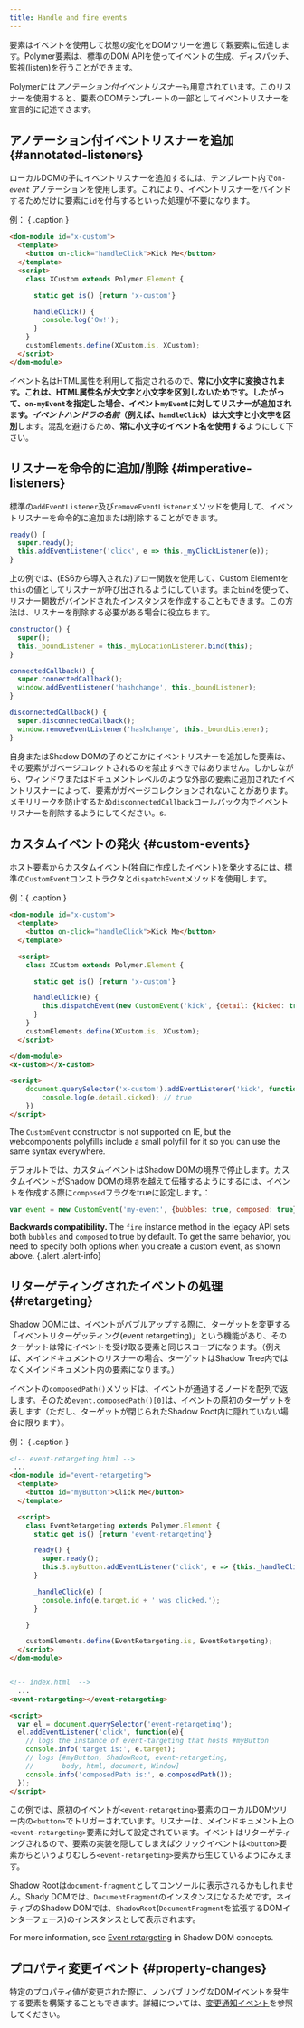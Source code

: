 ```yaml
---
title: Handle and fire events
---
```


<!-- toc -->

要素はイベントを使用して状態の変化をDOMツリーを通じて親要素に伝達します。Polymer要素は、標準のDOM  APIを使ってイベントの生成、ディスパッチ、監視(listen)を行うことができます。

Polymerには*アノテーション付イベントリスナー*も用意されています。このリスナーを使用すると、要素のDOMテンプレートの一部としてイベントリスナーを宣言的に記述できます。

## アノテーション付イベントリスナーを追加 {#annotated-listeners}

ローカルDOMの子にイベントリスナーを追加するには、テンプレート内で<code>on-<var>event</var></code> アノテーションを使用します。これにより、イベントリスナーをバインドするためだけに要素に`id`を付与するといった処理が不要になります。

例： { .caption }

```html
<dom-module id="x-custom">
  <template>
    <button on-click="handleClick">Kick Me</button>
  </template>
  <script>
    class XCustom extends Polymer.Element {

      static get is() {return 'x-custom'}

      handleClick() {
        console.log('Ow!');
      }
    }
    customElements.define(XCustom.is, XCustom);
  </script>
</dom-module>
```

イベント名はHTML属性を利用して指定されるので、**常に小文字に変換されます。**これは、HTML属性名が大文字と小文字を区別しないためです。したがって、`on-myEvent`を指定した場合、イベント`myEvent`に対してリスナーが追加されます。_イベントハンドラの名前_（例えば、`handleClick`）は**大文字と小文字を区別**します。混乱を避けるため、**常に小文字のイベント名を使用する**ようにして下さい。

## リスナーを命令的に追加/削除 {#imperative-listeners}

標準の`addEventListener`及び`removeEventListener`メソッドを使用して、イベントリスナーを命令的に追加または削除することができます。

```js
ready() {
  super.ready();
  this.addEventListener('click', e => this._myClickListener(e));
}
```

上の例では、(ES6から導入された)アロー関数を使用して、Custom Elementを`this`の値としてリスナーが呼び出されるようにしています。また`bind`を使って、リスナー関数がバインドされたインスタンスを作成することもできます。この方法は、リスナーを削除する必要がある場合に役立ちます。

```js
constructor() {
  super();
  this._boundListener = this._myLocationListener.bind(this);
}

connectedCallback() {
  super.connectedCallback();
  window.addEventListener('hashchange', this._boundListener);
}

disconnectedCallback() {
  super.disconnectedCallback();
  window.removeEventListener('hashchange', this._boundListener);
}
```

自身またはShadow DOMの子のどこかにイベントリスナーを追加した要素は、その要素がガベージコレクトされるのを禁止すべきではありません。しかしながら、ウィンドウまたはドキュメントレベルのような外部の要素に追加されたイベントリスナーによって、要素がガベージコレクションされないことがあります。メモリリークを防止するため`disconnectedCallback`コールバック内でイベントリスナーを削除するようにしてください。s.


## カスタムイベントの発火 {#custom-events}

ホスト要素からカスタムイベント(独自に作成したイベント)を発火するには、標準の`CustomEvent`コンストラクタと`dispatchEvent`メソッドを使用します。

例：{ .caption }

```html
<dom-module id="x-custom">
  <template>
    <button on-click="handleClick">Kick Me</button>
  </template>

  <script>
    class XCustom extends Polymer.Element {

      static get is() {return 'x-custom'}

      handleClick(e) {
        this.dispatchEvent(new CustomEvent('kick', {detail: {kicked: true}}));
      }
    }
    customElements.define(XCustom.is, XCustom);
  </script>

</dom-module>
<x-custom></x-custom>

<script>
    document.querySelector('x-custom').addEventListener('kick', function (e) {
        console.log(e.detail.kicked); // true
    })
</script>
```
The `CustomEvent` constructor is not supported on IE, but the webcomponents polyfills include a
small polyfill for it so you can use the same syntax everywhere.

デフォルトでは、カスタムイベントはShadow DOMの境界で停止します。カスタムイベントがShadow DOMの境界を越えて伝播するようにするには、イベントを作成する際に`composed`フラグをtrueに設定します。：

```js
var event = new CustomEvent('my-event', {bubbles: true, composed: true});
```

**Backwards compatibility.** The `fire` instance method in the legacy API sets both `bubbles` and `composed` to true by default.
To get the same behavior, you need to specify both options when you create a custom event, as shown
above.
{.alert .alert-info}

## リターゲティングされたイベントの処理 {#retargeting}

Shadow DOMには、イベントがバブルアップする際に、ターゲットを変更する「イベントリターゲッティング(event retargetting)」という機能があり、そのターゲットは常にイベントを受け取る要素と同じスコープになります。（例えば、メインドキュメントのリスナーの場合、ターゲットはShadow Tree内ではなくメインドキュメント内の要素になります。）

イベントの`composedPath()`メソッドは、イベントが通過するノードを配列で返します。そのため`event.composedPath()[0]`は、イベントの原初のターゲットを表します（ただし、ターゲットが閉じられたShadow Root内に隠れていない場合に限ります）。

例： { .caption }

```html
<!-- event-retargeting.html -->
 ...
<dom-module id="event-retargeting">
  <template>
    <button id="myButton">Click Me</button>
  </template>

  <script>
    class EventRetargeting extends Polymer.Element {
      static get is() {return 'event-retargeting'}

      ready() {
        super.ready();
        this.$.myButton.addEventListener('click', e => {this._handleClick(e)});
      }

      _handleClick(e) {
        console.info(e.target.id + ' was clicked.');
      }

    }

    customElements.define(EventRetargeting.is, EventRetargeting);
  </script>
</dom-module>


<!-- index.html  -->
  ...
<event-retargeting></event-retargeting>

<script>
  var el = document.querySelector('event-retargeting');
  el.addEventListener('click', function(e){
    // logs the instance of event-targeting that hosts #myButton
    console.info('target is:', e.target);
    // logs [#myButton, ShadowRoot, event-retargeting,
    //       body, html, document, Window]
    console.info('composedPath is:', e.composedPath());
  });
</script>
```

この例では、原初のイベントが`<event-retargeting>`要素のローカルDOMツリー内の`<button>`でトリガーされています。リスナーは、メインドキュメント上の`<event-retargeting>`要素に対して設定されています。イベントはリターゲティングされるので、要素の実装を隠してしまえばクリックイベントは`<button>`要素からというよりむしろ`<event-retargeting>`要素から生じているようにみえます。

Shadow Rootは`document-fragment`としてコンソールに表示されるかもしれません。Shady DOMでは、`DocumentFragment`のインスタンスになるためです。ネイティブのShadow DOMでは、`ShadowRoot`(`DocumentFragment`を拡張するDOMインターフェース)のインスタンスとして表示されます。

For more information, see [Event retargeting](shadow-dom#event-retargeting) in Shadow DOM concepts.

## プロパティ変更イベント {#property-changes}

特定のプロパティ値が変更された際に、ノンバブリングなDOMイベントを発生する要素を構築することもできます。詳細については、[変更通知イベント](data-system#change-events)を参照してください。
